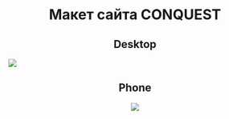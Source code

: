 <h1 align="center">Макет сайта CONQUEST</h1>
<h2 align="center">Desktop</h2>
<img src="https://user-images.githubusercontent.com/93647476/221925444-1efc7aec-f248-4eff-9a0a-475c23e626ad.png">

<h2 align="center">Phone</h2>
<div align="center">
  <img src="https://user-images.githubusercontent.com/93647476/222037927-541eb255-59a1-4301-aafd-ae595f311c4e.jpg">
</div>
